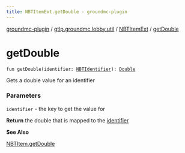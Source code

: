 ```yaml
---
title: NBTItemExt.getDouble - groundmc-plugin
---
```


[groundmc-plugin](../../index.html) / [gtlp.groundmc.lobby.util](../index.html) / [NBTItemExt](index.html) / [getDouble](.)

# getDouble

`fun getDouble(identifier: `[`NBTIdentifier`](../../gtlp.groundmc.lobby.enums/-n-b-t-identifier/index.html)`): `[`Double`](https://kotlinlang.org/api/latest/jvm/stdlib/kotlin/-double/index.html)

Gets a double value for an identifier

### Parameters

`identifier` - the key to get the value for

**Return**
the double that is mapped to the [identifier](get-double.html#gtlp.groundmc.lobby.util.NBTItemExt$getDouble(gtlp.groundmc.lobby.enums.NBTIdentifier)/identifier)

**See Also**

[NBTItem.getDouble](#)


